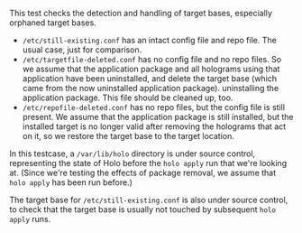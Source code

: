 This test checks the detection and handling of target bases, especially
orphaned target bases.

* `/etc/still-existing.conf` has an intact config file and repo file. The usual
  case, just for comparison.
* `/etc/targetfile-deleted.conf` has no config file and no repo files. So we
  assume that the application package and all holograms using that application
  have been uninstalled, and delete the target base (which came from the now
  uninstalled application package).
  uninstalling the application package. This file should be cleaned up, too.
* `/etc/repofile-deleted.conf` has no repo files, but the config file is still
  present. We assume that the application package is still installed, but the
  installed target is no longer valid after removing the holograms that act on
  it, so we restore the target base to the target location.

In this testcase, a `/var/lib/holo` directory is under source control,
representing the state of Holo before the `holo apply` run that we're looking
at. (Since we're testing the effects of package removal, we assume that
`holo apply` has been run before.)

The target base for `/etc/still-existing.conf` is also under source control, to
check that the target base is usually not touched by subsequent `holo apply`
runs.
